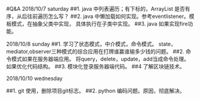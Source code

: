 #Q&A
2018/10/7 saturday
##1. java 中列表遍历；有下标的，ArrayList 是否有序，从后往前遍历怎么写？
##2. java 中懒加载如何实现。参考eventlistener。模板模式，在抽象父类中实现，
具体执行在子类中实现。
##3. java 如果实现fire功能。

2018/10/8 sunday
##1. 学习了状态模式，中介模式，命令模式。
state，mediator,observer三种模式的综合应用在打牌谁赢谁输多少钱的问题。
##2. 命令模式如果在服务器端应用。
将query，delete，update，add当成命令处理。如果优化代码结构。
##3. 模块化登录服务器端代码。
##4  了解区块链技术。

2018/10/10 wednesday

##1. git 使用，删除项目git标志。
##2. python  编码问题。原因，彻底解决。


